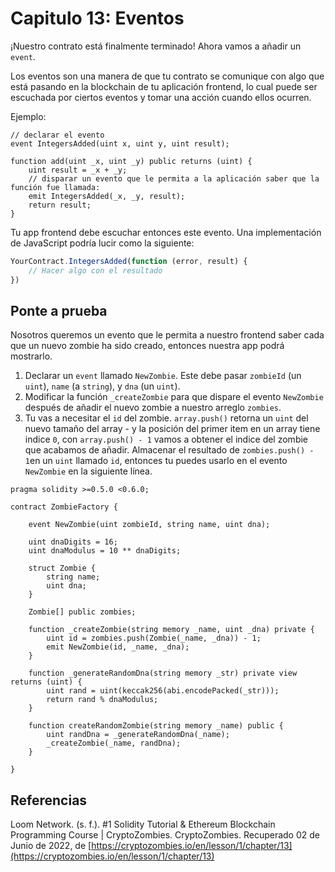 # Capitulo 13: Eventos

¡Nuestro contrato está finalmente terminado! Ahora vamos a añadir un `event`.

Los eventos son una manera de que tu contrato se comunique con algo que está pasando en la blockchain de tu aplicación frontend, lo cual puede ser escuchada por ciertos eventos y tomar una acción cuando ellos ocurren.

Ejemplo:

```sol
// declarar el evento
event IntegersAdded(uint x, uint y, uint result);

function add(uint _x, uint _y) public returns (uint) {
    uint result = _x + _y;
    // disparar un evento que le permita a la aplicación saber que la función fue llamada:
    emit IntegersAdded(_x, _y, result);
    return result;
}
```

Tu app frontend debe escuchar entonces este evento. Una implementación de JavaScript podría lucir como la siguiente:

```js
YourContract.IntegersAdded(function (error, result) {
    // Hacer algo con el resultado
})
```

## Ponte a prueba

Nosotros queremos un evento que le permita a nuestro frontend saber cada que un nuevo zombie ha sido creado, entonces nuestra app podrá mostrarlo.

1. Declarar un `event` llamado `NewZombie`. Este debe pasar `zombieId` (un `uint`), `name` (a `string`), y `dna` (un `uint`).
2. Modificar la función `_createZombie` para que dispare el evento `NewZombie` después de añadir el nuevo zombie a nuestro arreglo `zombies`.
3. Tu vas a necesitar el `id` del zombie. `array.push()` retorna un `uint` del nuevo tamaño del array - y la posición del primer item en un array tiene indice `0`, con `array.push() - 1` vamos a obtener el indice del zombie que acabamos de añadir. Almacenar el resultado de `zombies.push() - 1`en un `uint` llamado `id`, entonces tu puedes usarlo en el evento `NewZombie` en la siguiente línea.

```sol
pragma solidity >=0.5.0 <0.6.0;

contract ZombieFactory {

    event NewZombie(uint zombieId, string name, uint dna);

    uint dnaDigits = 16;
    uint dnaModulus = 10 ** dnaDigits;

    struct Zombie {
        string name;
        uint dna;
    }

    Zombie[] public zombies;

    function _createZombie(string memory _name, uint _dna) private {
        uint id = zombies.push(Zombie(_name, _dna)) - 1;
        emit NewZombie(id, _name, _dna);
    }

    function _generateRandomDna(string memory _str) private view returns (uint) {
        uint rand = uint(keccak256(abi.encodePacked(_str)));
        return rand % dnaModulus;
    }

    function createRandomZombie(string memory _name) public {
        uint randDna = _generateRandomDna(_name);
        _createZombie(_name, randDna);
    }

}

```

## Referencias

Loom Network. (s. f.). #1 Solidity Tutorial & Ethereum Blockchain Programming Course | CryptoZombies. CryptoZombies. Recuperado 02 de Junio de 2022, de [https://cryptozombies.io/en/lesson/1/chapter/13](https://cryptozombies.io/en/lesson/1/chapter/13)
